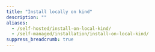 ```yaml
---
title: "Install locally on kind"
description: ""
aliases:
  - /self-hosted/install-on-local-kind/
  - /self-managed/installation/install-on-local-kind/
suppress_breadcrumb: true
---
```


<!-- Note: The self-managed docs are in a separate branch. The self-managed section in main is used for redirect purposes of the pre-LTS (circa Dec. 2024) self-managed docs -->
